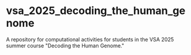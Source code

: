 # vsa_2025_decoding_the_human_genome
A repository for computational activities for students in the VSA 2025 summer course "Decoding the Human Genome."
